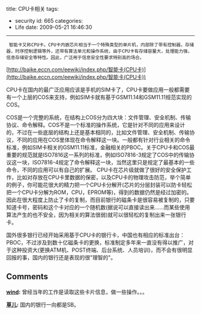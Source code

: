 title: CPU卡相关
tags:
  - security
id: 665
categories:
  - Life
date: 2009-05-21 16:46:30
---

     智能卡又称CPU卡。CPU卡内嵌芯片相当于一个特殊类型的单片机，内部除了带有控制器，存储器，时序控制逻辑等外，还带有算法单元和操作系统，由于CPU卡有存储容量大，处理能力强，信息存储安全等特性。因此，广泛用于信息安全性要求特别高的场合。
[http://baike.eccn.com/eewiki/index.php/智能卡(CPU卡)](http://baike.eccn.com/eewiki/index.php/智能卡(CPU卡))

CPU卡在国内的最广泛应用应该是手机的SIM卡了，CPU卡要做应用一般都需要有一个上层的COS来支持，例如SIM卡就有基于GSM11.14和GSM11.11规范实现的COS。

COS是一个完整的系统，在结构上COS分为四大块：文件管理、安全机制、传输协议、命令解释。COS不是一个标准的操作系统，它是针对不同的应用来设计的，不过在一些底层的结构上还是基本相同的，比如文件管理、安全机制、传输协议，不同的应用在COS里体现在命令解释这一块。一般都有针对行业相关的命令标准，例如SIM卡相关的GSM11.11标准，金融相关的PBOC。关于CPU卡和COS最重要的规范就是ISO7816这一系列的标准，例如ISO7816-3规定了COS中的传输协议这一块，ISO7816-4规定了命令解释这一块，当然这里只是规定了最基本的一些命令，不同的应用可以有自己的扩展。 CPU卡在芯片级就做了很好的安全保护工作，比如对存放在CPU卡里数据的保密，以及CPU卡的物理攻击防范，举个简单的例子，你可能花很大的精力把一个CPU卡分解开(芯片的分层封装可以防卡轻松把一个CPU卡分解为ROM，CPU，EPROM等)，得到的数据仍然是经过加密的。因此在很大程度上防止了卡的复制，而目前银行的磁条卡是很容易被复制的，只要知道卡号，密码和这个卡对应的一个随机数(据说可以直接读出来……而某些使用算法产生的也不安全，因为相关的算法很弱)就可以很轻松的复制出来一张银行卡。

国外很多银行已经开始采用基于CPU卡的银行卡，中国也有相应的标准出台：PBOC，不过涉及到数十亿磁条卡的更换，标准制定多年来一直没有得以推广，对于这种投资大(更换ATM机、POST终端、后台系统、人员培训)，而不会有很明显回报的事，国内的银行还是表现的很"理智的"。
## Comments

**[wind](#5939 "2009-05-21 23:48:21"):** 曾经当年的工作是读取这些卡片信息，做一些操作。。。

**[草儿](#5941 "2009-05-22 14:21:43"):** 国内的银行一向都是SB。

